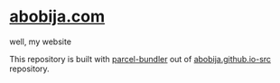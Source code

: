 # [abobija.com](https://abobija.com)
well, my website

This repository is built with [parcel-bundler](https://parceljs.org) out of [abobija.github.io-src](https://github.com/abobija/abobija.github.io-src) repository.
